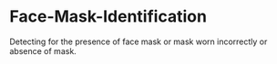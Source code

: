 # Face-Mask-Identification
Detecting for the presence of face mask or mask worn incorrectly or absence of mask.
